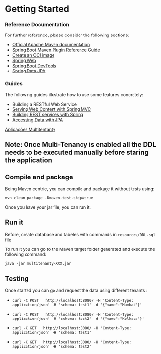 # Getting Started

### Reference Documentation
For further reference, please consider the following sections:

* [Official Apache Maven documentation](https://maven.apache.org/guides/index.html)
* [Spring Boot Maven Plugin Reference Guide](https://docs.spring.io/spring-boot/docs/2.5.4/maven-plugin/reference/html/)
* [Create an OCI image](https://docs.spring.io/spring-boot/docs/2.5.4/maven-plugin/reference/html/#build-image)
* [Spring Web](https://docs.spring.io/spring-boot/docs/2.5.4/reference/htmlsingle/#boot-features-developing-web-applications)
* [Spring Boot DevTools](https://docs.spring.io/spring-boot/docs/2.5.4/reference/htmlsingle/#using-boot-devtools)
* [Spring Data JPA](https://docs.spring.io/spring-boot/docs/2.5.4/reference/htmlsingle/#boot-features-jpa-and-spring-data)

### Guides
The following guides illustrate how to use some features concretely:

* [Building a RESTful Web Service](https://spring.io/guides/gs/rest-service/)
* [Serving Web Content with Spring MVC](https://spring.io/guides/gs/serving-web-content/)
* [Building REST services with Spring](https://spring.io/guides/tutorials/bookmarks/)
* [Accessing Data with JPA](https://spring.io/guides/gs/accessing-data-jpa/)

[Aplicações Multitentanty](https://gasparbarancelli.com/post/multi-tenancy-com-hibernate-e-spring-boot)


## Note: Once Multi-Tenancy is enabled all the DDL needs to be executed manually before staring the application

## Compile and package

Being Maven centric, you can compile and package it without tests using:

```
mvn clean package -Dmaven.test.skip=true
```

Once you have your jar file, you can run it.

## Run it

Before, create database and tabeles with commands in `resources/DDL.sql` file

To run it you can go to the Maven target folder generated and execute the following command:

```
java -jar multitenanty-XXX.jar
```

## Testing

Once started you can go and request the data using different tenants :

* `curl -X POST   http://localhost:8080/ -H 'Content-Type: application/json' -H 'schema: test1' -d '{"name":"Mumbai"}'`

* `curl -X POST   http://localhost:8080/ -H 'Content-Type: application/json' -H 'schema: test2' -d '{"name":"Kolkata"}'`

* `curl -X GET   http://localhost:8080/ -H 'Content-Type: application/json' -H 'schema: test1'`

* `curl -X GET   http://localhost:8080/ -H 'Content-Type: application/json' -H 'schema: test2'`